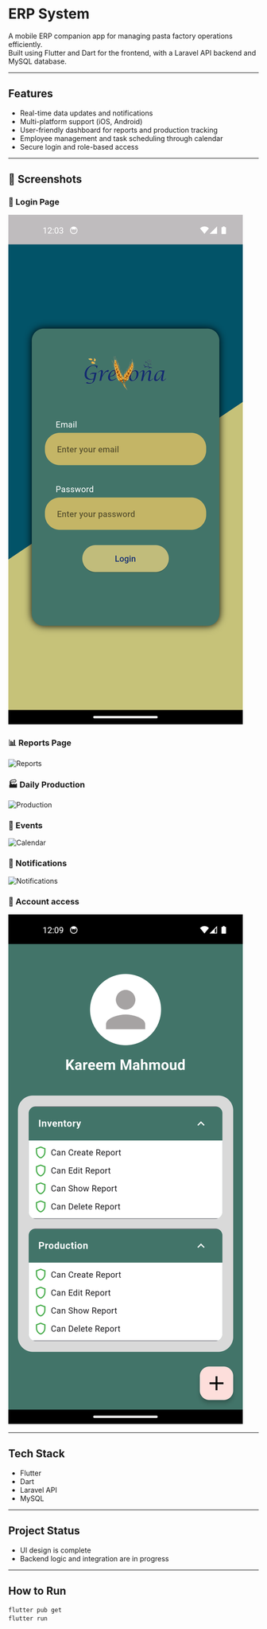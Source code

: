 # ERP System

A mobile ERP companion app for managing pasta factory operations efficiently.  
Built using Flutter and Dart for the frontend, with a Laravel API backend and MySQL database.

---

## Features

- Real-time data updates and notifications  
- Multi-platform support (iOS, Android)  
- User-friendly dashboard for reports and production tracking  
- Employee management and task scheduling through calendar  
- Secure login and role-based access  

---
## 📸 Screenshots

### 🔐 Login Page
![Login](Login.png)

### 📊 Reports Page
![Reports](assets/screenshots/Reports.png)

### 🏭 Daily Production
![Production](assets/screenshots/Details_of_daily_production.png)

### 📆 Events
![Calendar](assets/screenshots/Events.png)

### 🔔 Notifications
![Notifications](assets/screenshots/Notifications.png)

### 👷 Account access
![Add Worker](Account_access.png)

---

## Tech Stack

- Flutter  
- Dart  
- Laravel API  
- MySQL  

---

## Project Status

- UI design is complete  
- Backend logic and integration are in progress  

---

## How to Run

```bash
flutter pub get
flutter run

